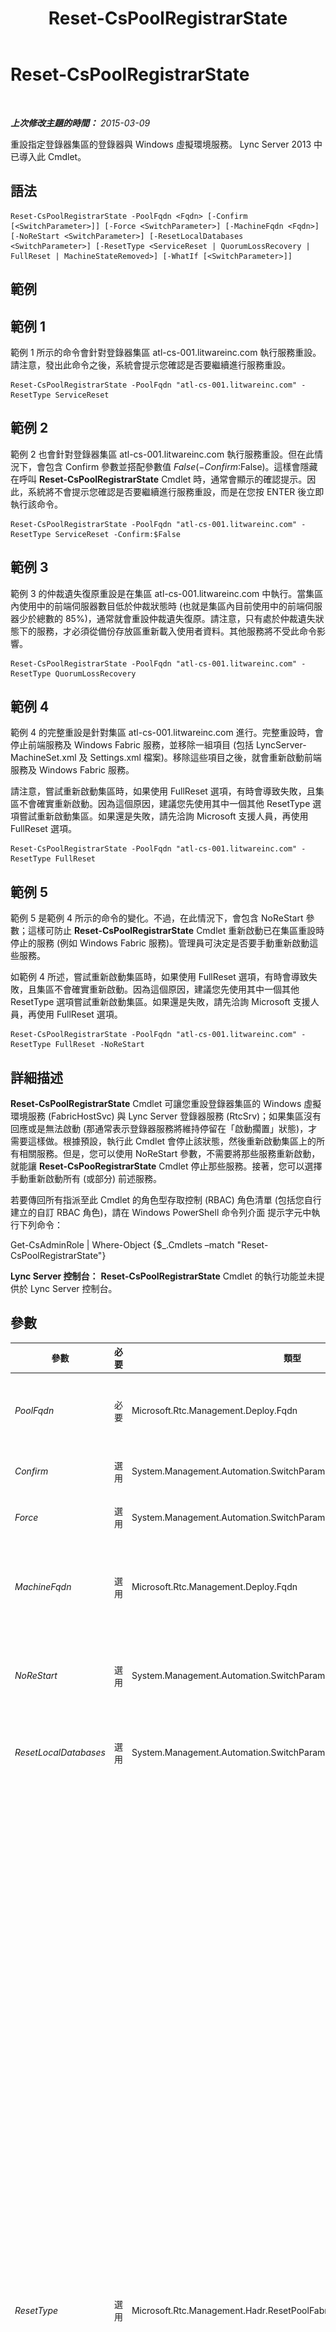 ﻿---
title: Reset-CsPoolRegistrarState
TOCTitle: Reset-CsPoolRegistrarState
ms:assetid: 1bdbd5d7-cc72-46c5-ac20-ddc0d5723fe0
ms:mtpsurl: https://technet.microsoft.com/zh-tw/library/JJ619172(v=OCS.15)
ms:contentKeyID: 49290257
ms.date: 08/10/2015
mtps_version: v=OCS.15
ms.translationtype: HT
---

# Reset-CsPoolRegistrarState

 

_**上次修改主題的時間：** 2015-03-09_

重設指定登錄器集區的登錄器與 Windows 虛擬環境服務。 Lync Server 2013 中已導入此 Cmdlet。

## 語法

    Reset-CsPoolRegistrarState -PoolFqdn <Fqdn> [-Confirm [<SwitchParameter>]] [-Force <SwitchParameter>] [-MachineFqdn <Fqdn>] [-NoReStart <SwitchParameter>] [-ResetLocalDatabases <SwitchParameter>] [-ResetType <ServiceReset | QuorumLossRecovery | FullReset | MachineStateRemoved>] [-WhatIf [<SwitchParameter>]]

## 範例

## 範例 1

範例 1 所示的命令會針對登錄器集區 atl-cs-001.litwareinc.com 執行服務重設。請注意，發出此命令之後，系統會提示您確認是否要繼續進行服務重設。

    Reset-CsPoolRegistrarState -PoolFqdn "atl-cs-001.litwareinc.com" -ResetType ServiceReset

## 範例 2

範例 2 也會針對登錄器集區 atl-cs-001.litwareinc.com 執行服務重設。但在此情況下，會包含 Confirm 參數並搭配參數值 $False (-Confirm:$False)。這樣會隱藏在呼叫 **Reset-CsPoolRegistrarState** Cmdlet 時，通常會顯示的確認提示。因此，系統將不會提示您確認是否要繼續進行服務重設，而是在您按 ENTER 後立即執行該命令。

    Reset-CsPoolRegistrarState -PoolFqdn "atl-cs-001.litwareinc.com" -ResetType ServiceReset -Confirm:$False

## 範例 3

範例 3 的仲裁遺失復原重設是在集區 atl-cs-001.litwareinc.com 中執行。當集區內使用中的前端伺服器數目低於仲裁狀態時 (也就是集區內目前使用中的前端伺服器少於總數的 85%)，通常就會重設仲裁遺失復原。請注意，只有處於仲裁遺失狀態下的服務，才必須從備份存放區重新載入使用者資料。其他服務將不受此命令影響。

    Reset-CsPoolRegistrarState -PoolFqdn "atl-cs-001.litwareinc.com" -ResetType QuorumLossRecovery

## 範例 4

範例 4 的完整重設是針對集區 atl-cs-001.litwareinc.com 進行。完整重設時，會停止前端服務及 Windows Fabric 服務，並移除一組項目 (包括 LyncServer-MachineSet.xml 及 Settings.xml 檔案)。移除這些項目之後，就會重新啟動前端服務及 Windows Fabric 服務。

請注意，嘗試重新啟動集區時，如果使用 FullReset 選項，有時會導致失敗，且集區不會確實重新啟動。因為這個原因，建議您先使用其中一個其他 ResetType 選項嘗試重新啟動集區。如果還是失敗，請先洽詢 Microsoft 支援人員，再使用 FullReset 選項。

    Reset-CsPoolRegistrarState -PoolFqdn "atl-cs-001.litwareinc.com" -ResetType FullReset

## 範例 5

範例 5 是範例 4 所示的命令的變化。不過，在此情況下，會包含 NoReStart 參數；這樣可防止 **Reset-CsPoolRegistrarState** Cmdlet 重新啟動已在集區重設時停止的服務 (例如 Windows Fabric 服務)。管理員可決定是否要手動重新啟動這些服務。

如範例 4 所述，嘗試重新啟動集區時，如果使用 FullReset 選項，有時會導致失敗，且集區不會確實重新啟動。因為這個原因，建議您先使用其中一個其他 ResetType 選項嘗試重新啟動集區。如果還是失敗，請先洽詢 Microsoft 支援人員，再使用 FullReset 選項。

    Reset-CsPoolRegistrarState -PoolFqdn "atl-cs-001.litwareinc.com" -ResetType FullReset -NoReStart

## 詳細描述

**Reset-CsPoolRegistrarState** Cmdlet 可讓您重設登錄器集區的 Windows 虛擬環境服務 (FabricHostSvc) 與 Lync Server 登錄器服務 (RtcSrv)；如果集區沒有回應或是無法啟動 (那通常表示登錄器服務將維持停留在「啟動擱置」狀態)，才需要這樣做。根據預設，執行此 Cmdlet 會停止該狀態，然後重新啟動集區上的所有相關服務。但是，您可以使用 NoReStart 參數，不需要將那些服務重新啟動，就能讓 **Reset-CsPooRegistrarState** Cmdlet 停止那些服務。接著，您可以選擇手動重新啟動所有 (或部分) 前述服務。

若要傳回所有指派至此 Cmdlet 的角色型存取控制 (RBAC) 角色清單 (包括您自行建立的自訂 RBAC 角色)，請在 Windows PowerShell 命令列介面 提示字元中執行下列命令：

Get-CsAdminRole | Where-Object {$\_.Cmdlets –match "Reset-CsPoolRegistrarState"}

**Lync Server 控制台：** **Reset-CsPoolRegistrarState** Cmdlet 的執行功能並未提供於 Lync Server 控制台。

## 參數


<table>
<colgroup>
<col style="width: 25%" />
<col style="width: 25%" />
<col style="width: 25%" />
<col style="width: 25%" />
</colgroup>
<thead>
<tr class="header">
<th>參數</th>
<th>必要</th>
<th>類型</th>
<th>說明</th>
</tr>
</thead>
<tbody>
<tr class="odd">
<td><p><em>PoolFqdn</em></p></td>
<td><p>必要</p></td>
<td><p>Microsoft.Rtc.Management.Deploy.Fqdn</p></td>
<td><p>重設之登錄器集區的完整網域名稱。例如：</p>
<p>-PoolFqdn &quot;atl-cs-001.litwareinc.com&quot;</p></td>
</tr>
<tr class="even">
<td><p><em>Confirm</em></p></td>
<td><p>選用</p></td>
<td><p>System.Management.Automation.SwitchParameter</p></td>
<td><p>在執行命令前先提示確認。</p></td>
</tr>
<tr class="odd">
<td><p><em>Force</em></p></td>
<td><p>選用</p></td>
<td><p>System.Management.Automation.SwitchParameter</p></td>
<td><p>隱藏執行命令時可能發生的非嚴重錯誤訊息。</p></td>
</tr>
<tr class="even">
<td><p><em>MachineFqdn</em></p></td>
<td><p>選用</p></td>
<td><p>Microsoft.Rtc.Management.Deploy.Fqdn</p></td>
<td><p>要從集區中移除之電腦的完整網域名稱。只有在執行 MachineStateRemoved 重設時，才能使用這個參數。</p></td>
</tr>
<tr class="odd">
<td><p><em>NoReStart</em></p></td>
<td><p>選用</p></td>
<td><p>System.Management.Automation.SwitchParameter</p></td>
<td><p>指定時，就不會重新啟動在 Cmdlet 執行時處於停止的服務 (例如 RtcSrv 與 FabricHostSvc)。</p></td>
</tr>
<tr class="even">
<td><p><em>ResetLocalDatabases</em></p></td>
<td><p>選用</p></td>
<td><p>System.Management.Automation.SwitchParameter</p></td>
<td><p>指定時，除了本機 Lync Server 服務之外，本機 Lync Server 資料庫也會在停止後重新啟動。</p></td>
</tr>
<tr class="odd">
<td><p><em>ResetType</em></p></td>
<td><p>選用</p></td>
<td><p>Microsoft.Rtc.Management.Hadr.ResetPoolFabricStateCmdlet+PoolResetType</p></td>
<td><p>要執行的重設類型。允許的值為：</p>
<p>* <strong>ServiceReset</strong> – RtcSrv 與 fabricHostSvc 服務停止並重新啟動。如果未指定 <code>ResetType</code>，就會執行服務重設。</p>
<p>* <strong>QuorumLossRecovery</strong> – 針對任何目前處於仲裁遺失狀態的路由群組從備份存放區重新載入使用者資料。(當資料庫或其複本均無法使用時，就會發生仲裁遺失)。當您執行此重設類型時，可能會遺失尚未寫入資料庫的資料。</p>
<p><code>QuorumLossRecovery</code> 選項可協助您的集區從複製層級仲裁遺失復原，但若要其成功運作，集區不能處於集區層級仲裁遺失更嚴重的層級。如需更多資訊，請參閱<a href="lync-server-2013-topologies-and-components-for-front-end-servers-instant-messaging-and-presence.md">Lync Server 2013 中的前端伺服器、立即訊息及顯示狀態的拓撲和元件</a>。</p>
<p>* <strong>FullReset</strong> – 與 <code>QuorumLossRecovery</code> 執行的重設類型相同，此外還會重新建立本機 Lync Server 資料庫。此重設類型可能會花費很長的時間並佔用大量資源。只有在您將集區中 前端伺服器 的數字變更為像是 2-to-Any、1-to-Any、Any-to-2，或 Any-to-1 時，才使用此選項.. <strong>請勿使用此選項來疑難排解或解決服務啟動問題。</strong></p>
<p>請注意，如果將此 cmdlet 用在 ServiceReset 或 FullReset 選項，將會影響已登入的使用者，不過使用 QuorumLossRecovery 選項則不會影響到使用者。</p>
<div class="alert">
<table>
<thead>
<tr class="header">
<th><img src="images/Gg412908.important(OCS.15).gif" title="important" alt="important" />重要事項：</th>
</tr>
</thead>
<tbody>
<tr class="odd">
<td>嘗試重新啟動集區時使用 FullReset 選項有時會造成失敗，使得集區無法確實重新啟動。因為這個原因，建議您先使用其中一個其他 ResetType 選項嘗試重新啟動集區。如果還是失敗，請先洽詢 Microsoft 支援人員，再使用 FullReset 選項。通常 FullReset 只有在將拓撲從單一前端伺服器集區變更為多前端伺服器集區時使用。</td>
</tr>
</tbody>
</table>

</div>
<p><code>* MachineStateRemoved</code> -- 從集區中移除指定的伺服器。只有在有問題的伺服器 (或其資料庫) 永久遺失時，才能使用此重設類型。</p></td>
</tr>
<tr class="even">
<td><p><em>WhatIf</em></p></td>
<td><p>選用</p></td>
<td><p>System.Management.Automation.SwitchParameter</p></td>
<td><p>說明執行命令時若不實際執行命令的後果。</p></td>
</tr>
</tbody>
</table>


## 輸入類型

無。 **Reset-CsPoolRegistrarState** Cmdlet 不接受管線傳送的輸入。

## 傳回類型

字串值。 **Reset-CsPoolRegistrarState** Cmdlet 不會傳回物件。

## 請參閱

#### 其他資源

[Get-CsPoolFabricState](get-cspoolfabricstate.md)

